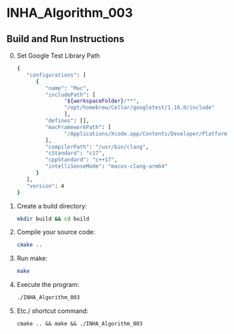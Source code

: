 # INHA_Algorithm_003

## Build and Run Instructions

0. Set Google Test Library Path
   ```bash
   {
      "configurations": [
         {
            "name": "Mac",
            "includePath": [
                  "${workspaceFolder}/**",
                  "/opt/homebrew/Cellar/googletest/1.16.0/include"
                  ],
            "defines": [],
            "macFrameworkPath": [
                  "/Applications/Xcode.app/Contents/Developer/Platforms/MacOSX.platform/Developer/SDKs/MacOSX.sdk/System/Library/Frameworks"
            ],
            "compilerPath": "/usr/bin/clang",
            "cStandard": "c17",
            "cppStandard": "c++17",
            "intelliSenseMode": "macos-clang-arm64"
         }
      ],
      "version": 4
   } 
   ```

1. Create a build directory:
   ```bash
   mkdir build && cd build
   ```

2. Compile your source code:
   ```bash
   cmake ..
   ```

3. Run make:
   ```bash
   make
   ```

4. Execute the program:
    ```bash
    ./INHA_Algorithm_003
    ```

5. Etc./ shortcut command:
   ```
   cmake .. && make && ./INHA_Algorithm_003
   ```
